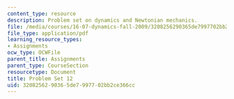 ```yaml
---
content_type: resource
description: Problem set on dynamics and Newtonian mechanics.
file: /media/courses/16-07-dynamics-fall-2009/3208256290365de7997702bb2ce366cc_MIT16_07F09_hw12.pdf
file_type: application/pdf
learning_resource_types:
- Assignments
ocw_type: OCWFile
parent_title: Assignments
parent_type: CourseSection
resourcetype: Document
title: Problem Set 12
uid: 32082562-9036-5de7-9977-02bb2ce366cc
---
```

